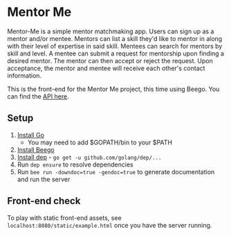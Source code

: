 # Mentor Me
Mentor-Me is a simple mentor matchmaking app. Users can sign up as a mentor and/or mentee. Mentors can list a skill they'd like to mentor in along with their level of expertise in said skill. Mentees can search for mentors by skill and level. A mentee can submit a request for mentorship upon finding a desired mentor. The mentor can then accept or reject the request. Upon acceptance, the mentor and mentee will receive each other's contact information.

This is the front-end for the Mentor Me project, this time using Beego. You can find the [API here](https://github.com/TheBeege/mentor-me-api).

## Setup
1. [Install Go](https://golang.org/doc/install)
    * You may need to add $GOPATH/bin to your $PATH
2. [Install Beego](https://beego.me/docs/install/)
3. [Install dep](https://github.com/golang/dep) - `go get -u github.com/golang/dep/...`
4. Run `dep ensure` to resolve dependencies
3. Run `bee run -downdoc=true -gendoc=true` to generate documentation and run the server

## Front-end check
To play with static front-end assets, see `localhost:8080/static/example.html` once you have the server running. 